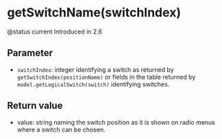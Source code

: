 # getSwitchName(switchIndex)

@status current Introduced in 2.6

## Parameter

* `switchIndex`: integer identifying a switch as returned by `getSwitchIndex(positionName)` or fields in the table returned by `model.getLogicalSwitch(switch)` identifying switches.

## Return value

* value: string naming the switch position as it is shown on radio menus where a switch can be chosen.
